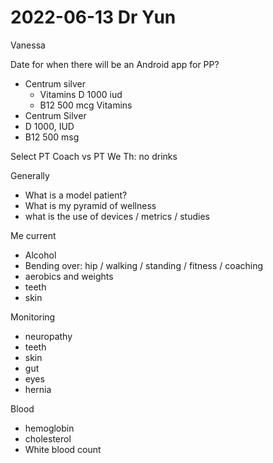 # 2022-06-13 Dr Yun

Vanessa

Date for when there will be an Android app for PP?
* Centrum silver
  * Vitamins D 1000 iud
  * B12 500 mcg
Vitamins
* Centrum Silver
* D 1000, IUD
* B12 500 msg

Select PT
Coach vs PT
We Th: no drinks

Generally
* What is a model patient?
* What is my pyramid of wellness
* what is the use of devices / metrics / studies

Me current
* Alcohol
* Bending over: hip / walking / standing / fitness / coaching
* aerobics and weights
* teeth
* skin

Monitoring
* neuropathy
* teeth
* skin
* gut
* eyes
* hernia


Blood
* hemoglobin
* cholesterol
* White blood count


